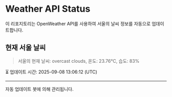 
# Weather API Status

이 리포지토리는 OpenWeather API를 사용하여 서울의 날씨 정보를 자동으로 업데이트합니다.

## 현재 서울 날씨
> 서울의 현재 날씨: overcast clouds, 온도: 23.76°C, 습도: 83%

⏳ 업데이트 시간: 2025-09-08 13:06:12 (UTC)

---
자동 업데이트 봇에 의해 관리됩니다.
